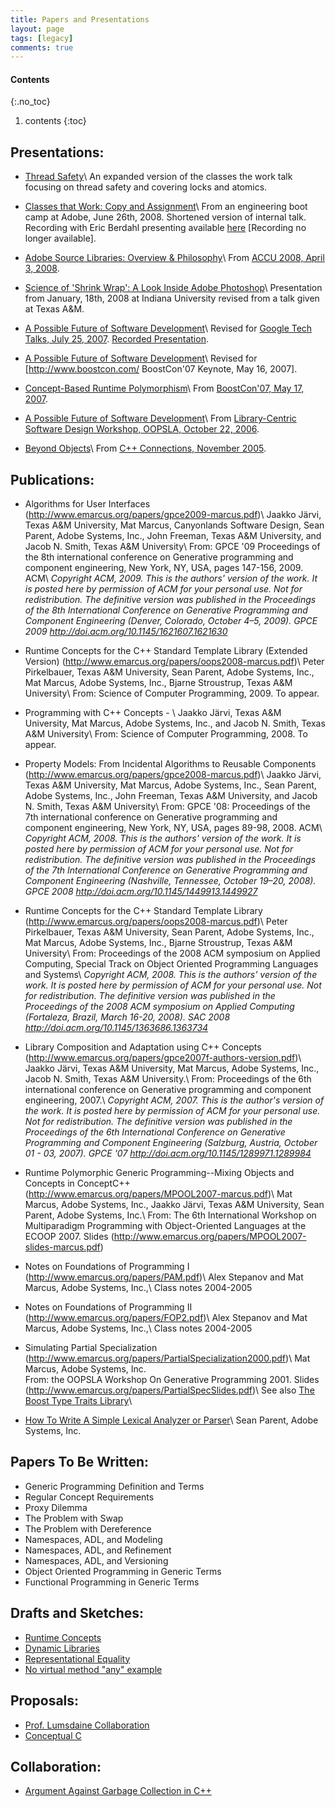 ```yaml
---
title: Papers and Presentations
layout: page
tags: [legacy]
comments: true
---
```

#### Contents
{:.no_toc}
1. contents
{:toc}

## Presentations:

* [Thread Safety](figures/2008_09_11_thread_safety.pdf)\\
  An expanded version of the classes the work talk focusing on thread safety and covering locks and atomics.

* [Classes that Work: Copy and Assignment](figures/2008_06_26_classes_that_work.pdf)\\
  From an engineering boot camp at Adobe, June 26th, 2008. Shortened version of internal talk. Recording with Eric Berdahl presenting available [here](http://my.adobeconnect.com/p53888531/) [Recording no longer available].

* [Adobe Source Libraries: Overview & Philosophy](figures/2008_04_03_accu.pdf)\\
  From [ACCU 2008, April 3, 2008](http://www.accu.com/).

* [Science of 'Shrink Wrap': A Look Inside Adobe Photoshop](figures/2008_01_18_indiana_shrink_wrap.pdf)\\
  Presentation from January, 18th, 2008 at Indiana University revised from a talk given at Texas A&M.

* [A Possible Future of Software Development](figures/2008_07_25_google.pdf)\\
  Revised for [Google Tech Talks, July 25, 2007](https://www.youtube.com/user/googletechtalks). [Recorded Presentation](https://www.youtube.com/watch?v=4moyKUHApq4).

* [A Possible Future of Software Development](figures/Boostcon_possible_future.pdf)\\
  Revised for [http://www.boostcon.com/ BoostCon'07 Keynote, May 16, 2007].

* [Concept-Based Runtime Polymorphism](figures/Boost_poly.pdf)\\
  From [BoostCon'07, May 17, 2007](http://www.boostcon.com/).

* [A Possible Future of Software Development](figures/Possible_future.pdf)\\
  From [Library-Centric Software Design Workshop, OOPSLA, October 22, 2006](https://web.archive.org/web/20150404055433/http://lcsd.cs.tamu.edu/2006/).

* [Beyond Objects](figures/Regular_object_presentation.pdf)\\
  From [C++ Connections, November 2005](https://web.archive.org/web/20061026110121/https://www.devconnections.com/shows/CPPFall2005/default.asp?c=2&s=67).

## Publications:

* Algorithms for User Interfaces (http://www.emarcus.org/papers/gpce2009-marcus.pdf)\\
  Jaakko Järvi, Texas A&M University, Mat Marcus, Canyonlands Software Design, Sean Parent, Adobe Systems, Inc., John Freeman, Texas A&M University, and Jacob N. Smith, Texas A&M University\\
  From: GPCE '09 Proceedings of the 8th international conference on Generative programming and component engineering, New York, NY, USA, pages 147-156, 2009. ACM\\
  _Copyright ACM, 2009. This is the authors' version of the work. It is posted here by permission of ACM for your personal use. Not for redistribution. The definitive version was published in the Proceedings of the 8th International Conference on Generative Programming and Component Engineering (Denver, Colorado, October 4–5, 2009). GPCE 2009 <http://doi.acm.org/10.1145/1621607.1621630>_

* Runtime Concepts for the C++ Standard Template Library (Extended Version) (http://www.emarcus.org/papers/oops2008-marcus.pdf)\\
  Peter Pirkelbauer, Texas A&M University, Sean Parent, Adobe Systems, Inc., Mat Marcus, Adobe Systems, Inc., Bjarne Stroustrup, Texas A&M University\\
  From: Science of Computer Programming, 2009. To appear.

* Programming with C++ Concepts - \\
  Jaakko J&auml;rvi, Texas A&M University, Mat Marcus, Adobe Systems, Inc., and Jacob N. Smith, Texas A&M University\\
  From: Science of Computer Programming, 2008. To appear.

* Property Models: From Incidental Algorithms to Reusable Components (http://www.emarcus.org/papers/gpce2008-marcus.pdf)\\
  Jaakko J&auml;rvi, Texas A&M University, Mat Marcus, Adobe Systems, Inc., Sean Parent,  Adobe Systems, Inc., John Freeman, Texas A&M University, and Jacob N. Smith, Texas A&M University\\
  From: GPCE '08: Proceedings of the 7th international conference on Generative programming and component engineering, New York, NY, USA, pages 89-98, 2008. ACM\\
  _Copyright ACM, 2008. This is the authors' version of the work. It is posted here by permission of ACM for your personal use. Not for redistribution. The definitive version was published in the Proceedings of the 7th International Conference on Generative Programming and Component Engineering (Nashville, Tennessee, October 19–20, 2008). GPCE 2008 <http://doi.acm.org/10.1145/1449913.1449927>_

* Runtime Concepts for the C++ Standard Template Library (http://www.emarcus.org/papers/oops2008-marcus.pdf)\\
  Peter Pirkelbauer, Texas A&M University, Sean Parent, Adobe Systems, Inc., Mat Marcus, Adobe Systems, Inc., Bjarne Stroustrup, Texas A&M University\\
  From: Proceedings of the 2008 ACM symposium on Applied Computing, Special Track on Object Oriented Programming Languages and Systems\\
  _Copyright ACM, 2008. This is the authors' version of the work. It is posted here by permission of ACM for your personal use. Not for redistribution. The definitive version was published in the Proceedings of the 2008 ACM symposium on Applied Computing (Fortaleza, Brazil, March 16-20, 2008). SAC 2008 <http://doi.acm.org/10.1145/1363686.1363734>_

* Library Composition and Adaptation using C++ Concepts (http://www.emarcus.org/papers/gpce2007f-authors-version.pdf)\\
  Jaakko Järvi, Texas A&M University, Mat Marcus, Adobe Systems, Inc., Jacob N. Smith, Texas A&M University.\\
  From: Proceedings of the 6th international conference on Generative programming and component engineering, 2007.\\
  _Copyright ACM, 2007. This is the author's version of the work. It is posted here by permission of ACM for your personal use. Not for redistribution. The definitive version was published in the Proceedings of the 6th International Conference on Generative Programming and Component Engineering (Salzburg, Austria, October 01 - 03, 2007). GPCE '07 <http://doi.acm.org/10.1145/1289971.1289984>_

* Runtime Polymorphic Generic Programming--Mixing Objects and Concepts in ConceptC++ (http://www.emarcus.org/papers/MPOOL2007-marcus.pdf)\\
  Mat Marcus, Adobe Systems, Inc., Jaakko Järvi, Texas A&M University, Sean Parent, Adobe Systems, Inc.\\
  From: The 6th International Workshop on Multiparadigm Programming with Object-Oriented Languages at the ECOOP 2007. Slides (http://www.emarcus.org/papers/MPOOL2007-slides-marcus.pdf)

* Notes on Foundations of Programming I (http://www.emarcus.org/papers/PAM.pdf)\\
  Alex Stepanov and Mat Marcus, Adobe Systems, Inc.,\\
  Class notes 2004-2005

* Notes on Foundations of Programming II (http://www.emarcus.org/papers/FOP2.pdf)\\
  Alex Stepanov and Mat Marcus, Adobe Systems, Inc.,\\
  Class notes 2004-2005

* Simulating Partial Specialization (http://www.emarcus.org/papers/PartialSpecialization2000.pdf)\\
  Mat Marcus, Adobe Systems, Inc.<br /> From: the OOPSLA Workshop On Generative Programming 2001. Slides (http://www.emarcus.org/papers/PartialSpecSlides.pdf)\\
  See also [The Boost Type Traits Library](http://www.boost.org/doc/libs/1_64_0/libs/type_traits/doc/html/index.html)\\

* [How To Write A Simple Lexical Analyzer or Parser](how-to-write-a-simple-lexical-analyzer-or-parser.html)\\
  Sean Parent, Adobe Systems, Inc.

## Papers To Be Written:

* Generic Programming Definition and Terms
* Regular Concept Requirements
* Proxy Dilemma
* The Problem with Swap
* The Problem with Dereference
* Namespaces, ADL, and Modeling
* Namespaces, ADL, and Refinement
* Namespaces, ADL, and Versioning
* Object Oriented Programming in Generic Terms
* Functional Programming in Generic Terms

## Drafts and Sketches:

* [Runtime Concepts](runtime-concepts.html)
* [Dynamic Libraries](dynamic-libraries.html)
* [Representational Equality](representational-equality.html)
* [No virtual method "any" example](no-virtual-method-any-example.html)

## Proposals:
* [Prof. Lumsdaine Collaboration](prof.-lumsdaine-collaboration.html)
* [Conceptual C](conceptual-c.html)

## Collaboration:
* [Argument Against Garbage Collection in C++](argument-against-gc.html)
